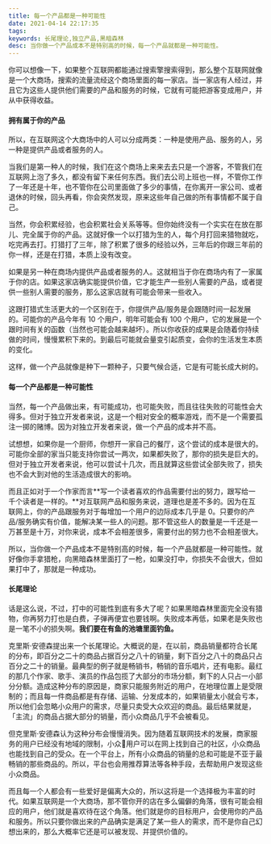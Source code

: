 ```yaml
---
title: 每一个产品都是一种可能性
date: 2021-04-14 22:17:35
tags:
keywords: 长尾理论,独立产品,黑暗森林
desc: 当你做一个产品成本不是特别高的时候，每一个产品就都是一种可能性。
---
```


你可以想像一下，如果整个互联网都能通过搜索擎搜索得到，那么整个互联网就像是一个大商场，搜索的流量流经这个商场里面的每一家店。当一家店有人经过，并且它为这些人提供他们需要的产品和服务的时候，它就有可能把游客变成用户，并从中获得收益。

#### 拥有属于你的产品

所以，在互联网这个大商场中的人可以分成两类：一种是使用产品、服务的人，另一种是提供产品或者服务的人。

当我们是第一种人的时候，我们在这个商场上来来去去只是一个游客，不管我们在互联网上泡了多久，都没有留下来任何东西。我们去公司上班也一样，不管你工作了一年还是十年，也不管你在公司里面做了多少的事情，在你离开一家公司、或者退休的时候，回头再看，你会突然发现，原来这些年自己做的所有事情都不属于自己。

当然，你会积累经验，也会积累社会关系等等。但你始终没有一个实实在在放在那儿、完全属于你的产品。这就好像一个以打猎为生的人，每个月打回来猎物就吃，吃完再去打。打猎打了三年，除了积累了很多的经验以外，三年后的你跟三年前的你一样，还是在打猎，本质上没有改变。

如果是另一种在商场内提供产品或者服务的人。这就相当于你在商场内有了一家属于你的店。如果这家店确实能提供价值，它才能生产一些别人需要的产品，或者提供一些别人需要的服务，那么这家店就有可能会带来一些收入。

这跟打猎式生活更大的一个区别在于，你提供产品/服务是会跟随时间一起发展的。可能你的产品今年有 10 个用户，明年可能会有 100 个用户，它的发展是一个跟时间有关的函数（当然也可能会越来越坏）。所以你收获的成果是会随着你持续做的时间，慢慢累积下来的。到最后可能就会量变引起质变，会你的生活发生本质的变化。

这样，做一个产品就像是种下一颗种子，只要气候合适，它是有可能长成大树的。

#### 每一个产品都是一种可能性

当然，每一个产品做出来，有可能成功，也可能失败，而且往往失败的可能性会大得多。但对于独立开发者来说，这是一个相对安全的概率游戏，而不是一个需要孤注一掷的赌博。因为对独立开发者来说，做一个产品的成本并不高。

试想想，如果你是一个厨师，你想开一家自己的餐厅，这个尝试的成本是很大的。可能你全部的家当只能支持你尝试一两次，如果都失败了，那你的损失是巨大的。但对于独立开发者来说，他可以尝试十几次，而且就算这些尝试全部失败了，损失也不会大到对他的生活造成很大的影响。

而且正如对于一个作家而言**写一个读者喜欢的作品需要付出的努力，跟写给一千个读者是一样的。**对互联网产品和服务来说，道理也是差不多的。因为在互联网上，你的产品跟服务对于每增加一个用户的边际成本几乎是 0。只要你的产品/服务确实有价值，能解决某一些人的问题。那不管这些人的数量是一千还是一万甚至是十万，对你来说，成本不会相差很多，需要付出的努力也不会相差很大。

所以，当你做一个产品成本不是特别高的时候，每一个产品就都是一种可能性。就好像你手拿猎枪，向黑暗森林里面打了一枪，如果没打中，你损失不会很大，但如果打中了，那就是一种成功。

#### 长尾理论

话是这么说，不过，打中的可能性到底有多大了呢？如果黑暗森林里面完全没有猎物，你再努力打也是白费，子弹再便宜也要钱啊。失败成本再低，如果老是失败也是一笔不小的损失啊。**我们要在有鱼的池塘里面钓鱼。**

克里斯·安德森提出来一个长尾理论。大概说的是，在以前，商品销量都符合长尾的分布，即百分之二十的商品占据百分之八十的销量，剩下百分之八十的商品只占百分之二十的销量。最典型的例子就是畅销书，畅销的音乐唱片，还有电影。最红的那几个作家、歌手、演员的作品包揽了大部分的市场分额，剩下的人只占一小部分分额。造成这种分布的原因是，商家只能服务附近的用户，在地理位置上是受限制的；而且每一件商品都是有存储、运输、分发成本的，如果销量太小就会亏本，所以他们会忽略小众用户的需求，尽量只卖受大众欢迎的商品。最后结果就是，「主流」的商品占据大部分的销量，而小众商品几乎不会被看见。

但克里斯·安德森认为这种分布会慢慢消失。因为随着互联网技术的发展，商家服务的用户已经没有地域的限制，小众用户可以在网上找到自己的社区，小众商品也能找到自己的受众。在一个平台上，所有小众商品的销量的总和可能是不亚于最畅销的那些商品的。所以，平台也会用推荐算法等各种手段，去帮助用户发现这些小众商品。

而且每一个人都会有一些爱好是偏离大众的，所以这将是一个选择极为丰富的时代。如果互联网是一个大商场，那不管你开的店在多么偏僻的角落，很有可能会相应的用户，他们就是喜欢待在这个角落。他们就是你的目标用户，会使用你的产品和服务。所以只要你做出来的产品确实是满足了某一些人的需求，而不是你自己幻想出来的，那么大概率它还是可以被发现、并提供价值的。